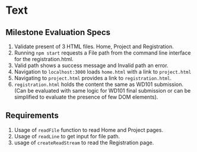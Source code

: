 # Text

## Milestone Evaluation Specs

1. Validate present of 3 HTML files. Home, Project and Registration.
2. Running `npm start` requests a File path from the command line interface for the registration.html.
3. Valid path shows a success message and Invalid path an error.
4. Navigation to `localhost:3000` loads `home.html` with a link to `project.html`
5. Navigating to `project.html` provides a link to `registration.html`.
6. `registration.html` holds the content the same as WD101 submission. (Can be evaluated with same logic for WD101 final submission or can be simplified to evaluate the presence of few DOM elements).

## Requirements

1. Usage of `readFile` function to read Home and Project pages.
2. Usage of `readLine` to get input for file path.
3. usage of `createReadStream` to read the Registration page.
